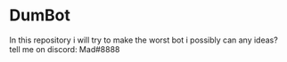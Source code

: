 # DumBot
In this repository i will try to make the worst bot i possibly can any ideas? tell me on discord: Mad#8888
